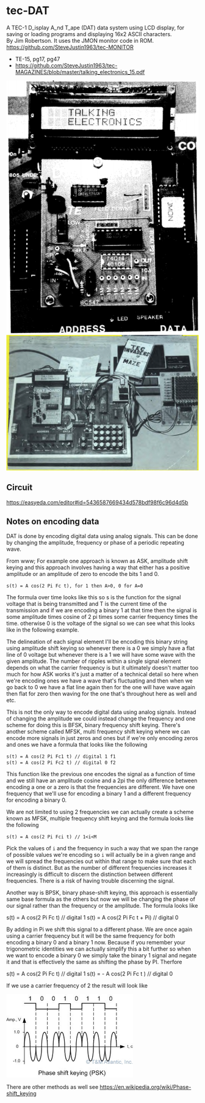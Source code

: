 # tec-DAT
A TEC-1 D_isplay A_nd T_ape (DAT) data system using LCD display, for saving or loading programs and displaying 16x2 ASCII characters.  
By Jim Robertson. It uses the JMON monitor code in ROM. https://github.com/SteveJustin1963/tec-MONITOR

- TE-15, pg17, pg47
- https://github.com/SteveJustin1963/tec-MAGAZINES/blob/master/talking_electronics_15.pdf


![](https://github.com/SteveJustin1963/tec-DAT/blob/master/pics/ccxx33.png)
![](https://github.com/SteveJustin1963/tec-DAT/blob/master/pics/ccvv55.png)


## Circuit
https://easyeda.com/editor#id=5436587669434d578bdf98f6c96d4d5b


## Notes on encoding data
DAT is done by encoding digital data using analog signals. This can be done by changing the amplitude, frequency or phase of a periodic repeating wave.

From www;
For example one approach is known as ASK, amplitude shift keying and this approach involves having a way that either has a positive amplitude or an amplitude of zero to encode the bits 1 and 0. 
```
s(t) = A cos(2 Pi Fc t), for 1 then A>0, 0 for A=0
```
The formula over time looks like this so s is the function for the signal voltage that is being transmitted and T is the current time of the transmission and if we are encoding a binary 1 at that time then the signal is some amplitude times cosine of 2 pi times some carrier frequency times the time. otherwise 0 is the voltage of
the signal so we can see what this looks like in the following example.

The delineation of each signal element I'll be encoding this binary string using amplitude shift keying so whenever there is a 0 we simply have a flat line of 0 voltage but whenever there is a 1 we will have some wave with the given amplitude. The number of ripples within a single signal element depends on what the carrier frequency is but it ultimately doesn't matter too much for how ASK works it's just a matter of a technical detail so here when we're encoding ones we have a wave that's fluctuating and then when we go back to 0 we have a flat line again then for the one will have wave again then flat for zero then waving for the one that's throughout here as well and etc.

This is not the only way to encode digital data using analog signals. Instead of changing the amplitude we could instead change the frequency and one scheme for doing this is BFSK, binary frequency shift keying. There's another scheme called MFSK, multi frequency shift keying where we can encode more signals in just zeros and ones but if we're only encoding zeros and ones we have a formula that looks like the following
```
s(t) = A cos(2 Pi Fc1 t) // digital 1 f1
s(t) = A cos(2 Pi Fc2 t) // digital 0 f2
```
This function like the previous one encodes the signal as a function of time and we still have an amplitude cosine and a 2pi the only difference between encoding a one or a zero is that the frequencies are different. We have one frequency that we'll use for encoding a binary 1 and a different frequency for encoding a binary 0.

We are not limited to using 2 frequencies we can actually create a scheme known as MFSK, multiple frequency shift keying and the formula looks like the following
```
s(t) = A cos(2 Pi Fci t) // 1<i<M 
```
Pick the values of `i` and the frequency in such a way that we span the range of possible values we're encoding so `i` will actually be in a given range and we will spread the frequencies out within that range to make sure that each of them is distinct. But as the number of different frequencies increases it increasingly is difficult to discern the distinction between different frequencies. There is a risk of having trouble discerning the signal.


Another way is BPSK, binary phase-shift keying, this approach is essentially same base formula as the others but now we will be changing the phase of our signal rather than the frequency or the amplitude. The formula looks like 

s(t) = A cos(2 Pi Fc t)      // digital 1 
s(t) = A cos(2 Pi Fc t + Pi) // digital 0

By adding in Pi we shift this signal to a different phase. We are once again using a carrier frequency but it will be the same frequency for both encoding a binary 0 and a binary 1 now. Because if you remember your trigonometric identities we can actually simplify this a bit further so when we want to encode a binary 0 we simply take the binary 1 signal and negate it and that is effectively the same as shifting the phase by PI. Therfore

s(t) =   A cos(2 Pi Fc t)  // digital 1 
s(t) = - A cos(2 Pi Fc t ) // digital 0

If we use a carrier frequency of 2 the result will look like

![](https://github.com/SteveJustin1963/tec-DAT/blob/master/pics/bpsk.jpg)

There are other methods as well see https://en.wikipedia.org/wiki/Phase-shift_keying


